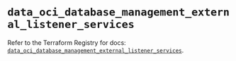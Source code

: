 # `data_oci_database_management_external_listener_services`

Refer to the Terraform Registry for docs: [`data_oci_database_management_external_listener_services`](https://registry.terraform.io/providers/hashicorp/oci/7.19.0/docs/data-sources/database_management_external_listener_services).
